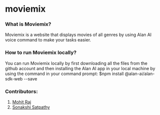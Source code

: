 # moviemix

### What is Moviemix?
Moviemix is a website that displays movies of all genres by using Alan AI voice command to make your tasks easier.

### How to run Moviemix locally?
You can run Moviemix locally by first downloading all the files from the github account and then installing the Alan AI app in your local machine by using the command in your command prompt: $npm install @alan-ai/alan-sdk-web --save

### Contributors:
1. [Mohit Raj]( https://github.com/mohit355)
2. [Sonakshi Satpathy]( https://github.com/Sonakshi1901 )
